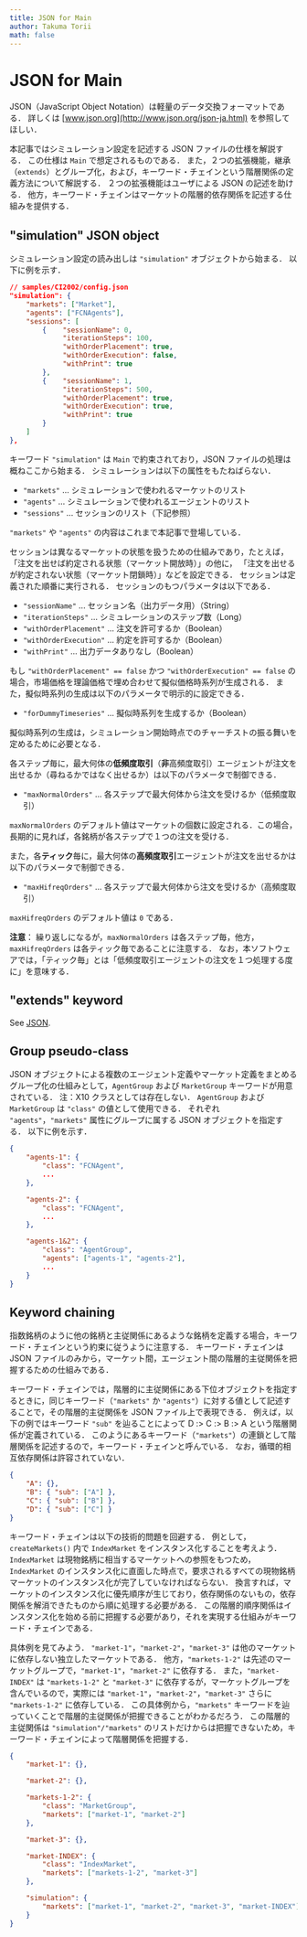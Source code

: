 ```yaml
---
title: JSON for Main
author: Takuma Torii
math: false
---
```


# JSON for Main

JSON（JavaScript Object Notation）は軽量のデータ交換フォーマットである．
詳しくは [www.json.org](http://www.json.org/json-ja.html) を参照してほしい．

本記事ではシミュレーション設定を記述する JSON ファイルの仕様を解説する．
この仕様は `Main` で想定されるものである．
また，２つの拡張機能，継承（`extends`）とグループ化，および，キーワード・チェインという階層関係の定義方法について解説する．
２つの拡張機能はユーザによる JSON の記述を助ける．
他方，キーワード・チェインはマーケットの階層的依存関係を記述する仕組みを提供する．


## "simulation" JSON object

シミュレーション設定の読み出しは `"simulation"` オブジェクトから始まる．
以下に例を示す．

```json
// samples/CI2002/config.json
"simulation": {
    "markets": ["Market"],
    "agents": ["FCNAgents"],
    "sessions": [
        {    "sessionName": 0,
             "iterationSteps": 100,
             "withOrderPlacement": true,
             "withOrderExecution": false,
             "withPrint": true
        },
        {    "sessionName": 1,
             "iterationSteps": 500,
             "withOrderPlacement": true,
             "withOrderExecution": true,
             "withPrint": true
        }
    ]
},
```

キーワード `"simulation"` は `Main` で約束されており，JSON ファイルの処理は概ねここから始まる．
シミュレーションは以下の属性をもたねばらない．

  * `"markets"`  ... シミュレーションで使われるマーケットのリスト
  * `"agents"`   ... シミュレーションで使われるエージェントのリスト
  * `"sessions"` ... セッションのリスト（下記参照）

`"markets"` や `"agents"` の内容はこれまで本記事で登場している．

セッションは異なるマーケットの状態を扱うための仕組みであり，たとえば，
「注文を出せば約定される状態（マーケット開放時）」の他に，
「注文を出せるが約定されない状態（マーケット閉鎖時）」などを設定できる．
セッションは定義された順番に実行される．
セッションのもつパラメータは以下である．

  * `"sessionName"`        ... セッション名（出力データ用）（String）
  * `"iterationSteps"`     ... シミュレーションのステップ数（Long）
  * `"withOrderPlacement"` ... 注文を許可するか（Boolean）
  * `"withOrderExecution"` ... 約定を許可するか（Boolean）
  * `"withPrint"`          ... 出力データありなし（Boolean）

もし `"withOrderPlacement" == false` かつ `"withOrderExecution" == false`
の場合，市場価格を理論価格で埋め合わせて擬似価格時系列が生成される．
また，擬似時系列の生成は以下のパラメータで明示的に設定できる．

  * `"forDummyTimeseries"` ... 擬似時系列を生成するか（Boolean）

擬似時系列の生成は，シミュレーション開始時点でのチャーチストの振る舞いを定めるために必要となる．

各ステップ毎に，最大何体の**低頻度取引**（**非**高頻度取引）エージェントが注文を出せるか（尋ねるかではなく出せるか）は以下のパラメータで制御できる．

  * `"maxNormalOrders"` ... 各ステップで最大何体から注文を受けるか（低頻度取引）

`maxNormalOrders` のデフォルト値はマーケットの個数に設定される．この場合，長期的に見れば，各銘柄が各ステップで１つの注文を受ける．

また，各**ティック**毎に，最大何体の**高頻度取引**エージェントが注文を出せるかは以下のパラメータで制御できる．

  * `"maxHifreqOrders"` ... 各ステップで最大何体から注文を受けるか（高頻度取引）

`maxHifreqOrders` のデフォルト値は `0` である．

**注意**：
繰り返しになるが，`maxNormalOrders` は各ステップ毎，他方，`maxHifreqOrders` は各ティック毎であることに注意する．
なお，本ソフトウェアでは，「ティック毎」とは「低頻度取引エージェントの注文を１つ処理する度に」を意味する．


## "extends" keyword

See [JSON](/class/JSON).


## Group pseudo-class

JSON オブジェクトによる複数のエージェント定義やマーケット定義をまとめるグループ化の仕組みとして，`AgentGroup` および `MarketGroup` キーワードが用意されている．
注：X10 クラスとしては存在しない．
`AgentGroup` および `MarketGroup` は `"class"` の値として使用できる．
それぞれ `"agents"`，`"markets"` 属性にグループに属する JSON オブジェクトを指定する．
以下に例を示す．

```json
{
    "agents-1": {
        "class": "FCNAgent",
        ...
    },

    "agents-2": {
        "class": "FCNAgent",
        ...
    },

    "agents-1&2": {
        "class": "AgentGroup",
        "agents": ["agents-1", "agents-2"],
        ...
    }
}
```


## Keyword chaining

指数銘柄のように他の銘柄と主従関係にあるような銘柄を定義する場合，キーワード・チェインという約束に従うように注意する．
キーワード・チェインは JSON ファイルのみから，マーケット間，エージェント間の階層的主従関係を把握するための仕組みである．

キーワード・チェインでは，階層的に主従関係にある下位オブジェクトを指定するときに，同じキーワード（`"markets"` か  `"agents"`）に対する値として記述することで，その階層的主従関係を JSON ファイル上で表現できる．
例えば，以下の例ではキーワード `"sub"` を辿ることによって D :> C :> B :> A という階層関係が定義されている．
このようにあるキーワード（`"markets"`）の連鎖として階層関係を記述するので，キーワード・チェインと呼んでいる．
なお，循環的相互依存関係は許容されていない．

```json
{
    "A": {},
    "B": { "sub": ["A"] },
    "C": { "sub": ["B"] },
    "D": { "sub": ["C"] }
}
```

キーワード・チェインは以下の技術的問題を回避する．
例として，`createMarkets()` 内で `IndexMarket` をインスタンス化することを考えよう．
`IndexMarket` は現物銘柄に相当するマーケットへの参照をもつため，`IndexMarket` のインスタンス化に直面した時点で，要求されるすべての現物銘柄マーケットのインスタンス化が完了していなければならない．
換言すれば，マーケットのインスタンス化に優先順序が生じており，依存関係のないもの，依存関係を解消できたものから順に処理する必要がある．
この階層的順序関係はインスタンス化を始める前に把握する必要があり，それを実現する仕組みがキーワード・チェインである．

具体例を見てみよう．
`"market-1"`，`"market-2"`，`"market-3"` は他のマーケットに依存しない独立したマーケットである．
他方，`"markets-1-2"` は先述のマーケットグループで，`"market-1"`，`"market-2"` に依存する．
また，`"market-INDEX"` は `"markets-1-2"` と `"market-3"` に依存するが，マーケットグループを含んでいるので，実際には `"market-1"`，`"market-2"`，`"market-3"` さらに `"markets-1-2"` に依存している．
この具体例から，`"markets"` キーワードを辿っていくことで階層的主従関係が把握できることがわかるだろう．
この階層的主従関係は `"simulation"/"markets"` のリストだけからは把握できないため，キーワード・チェインによって階層関係を把握する．

```json
{
    "market-1": {},

    "market-2": {},

    "markets-1-2": {
        "class": "MarketGroup",
        "markets": ["market-1", "market-2"]
    },

    "market-3": {},

    "market-INDEX": {
        "class": "IndexMarket",
        "markets": ["markets-1-2", "market-3"]
    },

    "simulation": {
        "markets": ["market-1", "market-2", "market-3", "market-INDEX"]
    }
}
```

